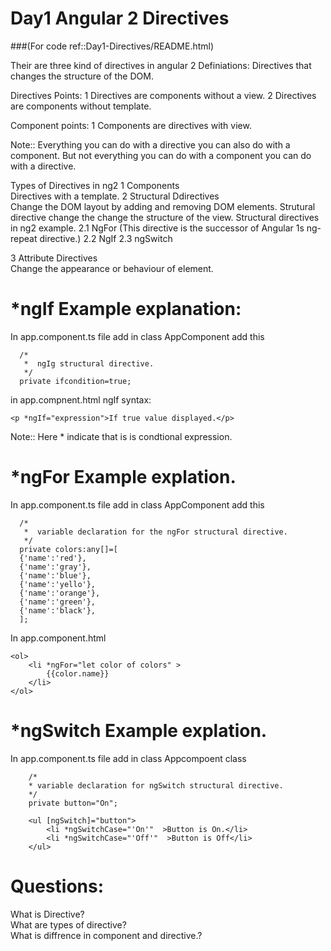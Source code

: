 # Day1 Angular 2 Directives 
###(For code ref::Day1-Directives/README.html)

Their are three kind of directives in angular 2
Definiations:
Directives that changes the structure of the DOM.

Directives Points:
1   Directives are components without a view.
2   Directives are components without template.

Component points:
1   Components are directives with view.

Note:: Everything you can do with a directive you can also do with a component. But not everything you can do with a component you can do with a directive.


Types of Directives in ng2
1   Components              
    Directives with a template.
2   Structural Ddirectives  
    Change the DOM layout by adding and  removing DOM elements.
    Strutural directive change the change the structure of the view.
    Structural directives in ng2 example.
        2.1 NgFor (This directive is the successor of Angular 1s ng-repeat directive.)
        2.2 NgIf
        2.3 ngSwitch
    

3   Attribute Directives    
    Change the appearance or behaviour of element.


# *ngIf Example explanation:
In app.component.ts file add 
 in class AppComponent add this 
```
  /*
   *  ngIg structural directive.
   */
  private ifcondition=true;
```

in app.compnent.html
ngIf syntax:
```
<p *ngIf="expression">If true value displayed.</p>
```

Note::  Here * indicate that is is condtional expression.

# *ngFor Example explation.
In app.component.ts file add 
 in class AppComponent add this

```
  /*  
   *  variable declaration for the ngFor structural directive.  
   */  
  private colors:any[]=[
  {'name':'red'},
  {'name':'gray'},
  {'name':'blue'},
  {'name':'yello'},
  {'name':'orange'},
  {'name':'green'}, 
  {'name':'black'},
  ];  
```

In app.component.html
```
<ol>
    <li *ngFor="let color of colors" >
        {{color.name}}
    </li>
</ol>
```

# *ngSwitch Example explation.
In app.component.ts file add
in class Appcompoent class

```
    /*
    * variable declaration for ngSwitch structural directive.
    */
    private button="On";
```

```
    <ul [ngSwitch]="button">
        <li *ngSwitchCase="'On'"  >Button is On.</li>
        <li *ngSwitchCase="'Off'"  >Button is Off</li>
    </ul>
```


# Questions:

What is Directive?  
What are types of directive?  
What is diffrence in component and directive.?  

